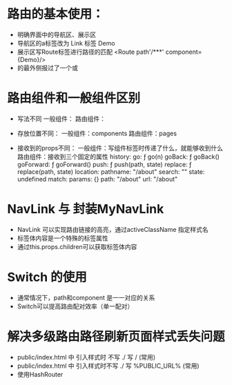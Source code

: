 
# 路由的基本使用：
- 明确界面中的导航区、展示区
- 导航区的a标签改为 Link 标签
   <Link to='/***'>Demo</Link>
- 展示区写Route标签进行路径的匹配
  <Route path'/***' component={Demo}/>
- <App> 的最外侧报过了一个<BrowserRouter>或<HashRouter>

# 路由组件和一般组件区别
  -  写法不同
     一般组件：<Demo/>
     路由组件：<Route path='/demo' component={Demo}/>
     
  -  存放位置不同：
     一般组件：components
     路由组件：pages
  
  -  接收到的props不同：
     一般组件：写组件标签时传递了什么，就能够收到什么
     路由组件：接收到三个固定的属性
     history:
            go: ƒ go(n)
            goBack: ƒ goBack()
            goForward: ƒ goForward()
            push: ƒ push(path, state)
            replace: ƒ replace(path, state)
     location:
           pathname: "/about"
           search: ""
           state: undefined
     match:
           params: {}
           path: "/about"
           url: "/about"
           
# NavLink 与 封装MyNavLink  
   - NavLink 可以实现路由链接的高亮，通过activeClassName 指定样式名
   - 标签体内容是一个特殊的标签属性
   - 通过this.props.children可以获取标签体内容

# Switch 的使用
   - 通常情况下，path和component 是一一对应的关系
   - Switch可以提高路由配对效率（单一配对）

# 解决多级路由路径刷新页面样式丢失问题
   - public/index.html 中 引入样式时 不写 ./ 写 / (常用)
   - public/index.html 中 引入样式时不写 ./  写 %PUBLIC_URL% (常用)
   - 使用HashRouter
